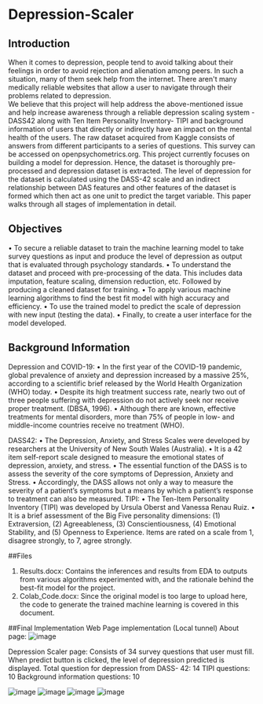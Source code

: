 # Depression-Scaler

## Introduction
When it comes to depression, people tend to avoid talking about their feelings in order to avoid rejection and alienation among peers. In such a situation, many of them seek help from the internet. There aren't many medically reliable websites that allow a user to navigate through their problems related to depression.  
We believe that this project will help address the above-mentioned issue and help increase awareness through a reliable depression scaling system - DASS42 along with Ten Item Personality Inventory- TIPI and background information of users that directly or indirectly have an impact on the mental health of the users.
The raw dataset acquired from Kaggle consists of answers from different participants to a series of questions. This survey can be accessed on openpsychometrics.org.
This project currently focuses on building a model for depression. Hence, the dataset is thoroughly pre- processed and depression dataset is extracted. The level of depression for the dataset is calculated using the DASS-42 scale and an indirect relationship between DAS features and other features of the dataset is formed which then act as one unit to predict the target variable. This paper walks through all stages of implementation in detail. 

## Objectives
•	To secure a reliable dataset to train the machine learning model to take survey questions as input and produce the level of depression as output that is evaluated through psychology standards.
•	 To understand the dataset and proceed with pre-processing of the data. This includes data imputation, feature scaling, dimension reduction, etc. Followed by producing a cleaned dataset for training.
•	To apply various machine learning algorithms to find the best fit model with high accuracy and efficiency.
•	To use the trained model to predict the scale of depression with new input (testing the data).
•	Finally, to create a user interface for the model developed.

## Background Information
Depression and COVID-19:
•	In the first year of the COVID-19 pandemic, global prevalence of anxiety and depression increased by a massive 25%, according to a scientific brief released by the World Health Organization (WHO) today.
•	Despite its high treatment success rate, nearly two out of three people suffering with depression do not actively seek nor receive proper treatment. (DBSA, 1996).
•	Although there are known, effective treatments for mental disorders, more than 75% of people in low- and middle-income countries receive no treatment (WHO).

DASS42:
•	The Depression, Anxiety, and Stress Scales were developed by researchers at the University of New South Wales (Australia). 
•	It is a 42 item self-report scale designed to measure the emotional states of depression, anxiety, and stress.
•	The essential function of the DASS is to assess the severity of the core symptoms of Depression, Anxiety and Stress. 
•	Accordingly, the DASS allows not only a way to measure the severity of a patient’s symptoms but a means by which a patient’s response to treatment can also be measured.
TIPI:
•	The Ten-Item Personality Inventory (TIPI) was developed by Ursula Oberst and Vanessa Renau Ruiz.
•	It is a brief assessment of the Big Five personality dimensions: 
(1) Extraversion, 
(2) Agreeableness, 
(3) Conscientiousness, 
(4) Emotional Stability, and 
(5) Openness to Experience. 
Items are rated on a scale from 1, disagree strongly, to 7, agree strongly.

##Files
1. Results.docx: Contains the inferences and results from EDA to outputs from various algorithms experimented with, and the rationale behind the best-fit model for the project.
2. Colab_Code.docx: Since the original model is too large to upload here, the code to generate the trained machine learning is covered in this document.

##Final Implementation
Web Page implementation (Local tunnel)
About page:
![image](https://github.com/user-attachments/assets/b7f28105-7e3b-45e9-94bb-f88f4c872d8c)
 
Depression Scaler page: Consists of 34 survey questions that user must fill. When predict button is clicked, the level of depression predicted is displayed.
Total question for depression from DASS- 42: 14
TIPI questions: 10
Background information questions: 10
 
 ![image](https://github.com/user-attachments/assets/67ebacc8-8ced-479b-82bb-4881370933fc)
![image](https://github.com/user-attachments/assets/3b7a1399-f130-4c1f-8df1-ee9d7fb3c3e3)
![image](https://github.com/user-attachments/assets/e0ba9a9e-4ba0-4b6e-aea3-e5178f1c1346)
![image](https://github.com/user-attachments/assets/4e06658d-12d4-40c3-9399-6f4e0fa27c87)



   
 

   

